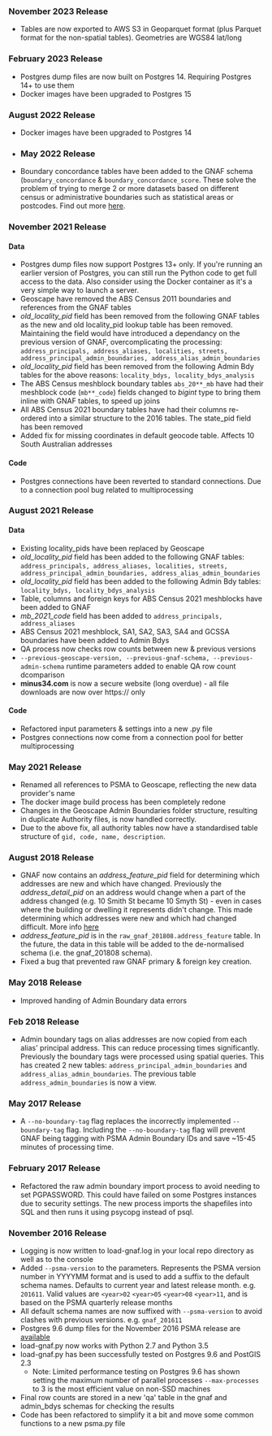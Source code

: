 ### November 2023 Release
- Tables are now exported to AWS S3 in Geoparquet format (plus Parquet format for the non-spatial tables). Geometries are WGS84 lat/long

### February 2023 Release
- Postgres dump files are now built on Postgres 14. Requiring Postgres 14+ to use them
- Docker images have been upgraded to Postgres 15

### August 2022 Release
- Docker images have been upgraded to Postgres 14

- ### May 2022 Release
- Boundary concordance tables have been added to the GNAF schema (`boundary_concordance` & `boundary_concordance_score`. These solve the problem of trying to merge 2 or more datasets based on different census or administrative boundaries such as statistical areas or postcodes. Find out more [here](https://github.com/iag-geo/concord).

### November 2021 Release

#### Data
- Postgres dump files now support Postgres 13+ only. If you're running an earlier version of Postgres, you can still run the Python code to get full access to the data. Also consider using the Docker container as it's a very simple way to launch a server.
- Geoscape have removed the ABS Census 2011 boundaries and references from the GNAF tables
- _old_locality_pid_ field has been removed from the following GNAF tables as the new and old locality_pid lookup table has been removed. Maintaining the field would have introduced a dependancy on the previous version of GNAF, overcomplicating the processing: `address_principals, address_aliases, localities, streets, address_principal_admin_boundaries, address_alias_admin_boundaries`
- _old_locality_pid_ field has been removed from the following Admin Bdy tables for the above reasons: `locality_bdys, locality_bdys_analysis`
- The ABS Census meshblock boundary tables `abs_20**_mb` have had their meshblock code (`mb**_code`) fields changed to _bigint_ type to bring them inline with GNAF tables, to speed up joins
- All ABS Census 2021 boundary tables have had their columns re-ordered into a similar structure to the 2016 tables. The state_pid field has been removed
- Added fix for missing coordinates in default geocode table. Affects 10 South Australian addresses

#### Code
- Postgres connections have been reverted to standard connections. Due to a connection pool bug related to multiprocessing

### August 2021 Release

#### Data
- Existing locality_pids have been replaced by Geoscape
- _old_locality_pid_ field has been added to the following GNAF tables: `address_principals, address_aliases, localities, streets, address_principal_admin_boundaries, address_alias_admin_boundaries`
- _old_locality_pid_ field has been added to the following Admin Bdy tables: `locality_bdys, locality_bdys_analysis`
- Table, columns and foreign keys for ABS Census 2021 meshblocks have been added to GNAF
- _mb_2021_code_ field has been added to `address_principals, address_aliases`
- ABS Census 2021 meshblock, SA1, SA2, SA3, SA4 and GCSSA boundaries have been added to Admin Bdys
- QA process now checks row counts between new & previous versions
- `--previous-geoscape-version, --previous-gnaf-schema, --previous-admin-schema` runtime parameters added to enable QA row count dcomparison
- **minus34.com** is now a secure website (long overdue) - all file downloads are now over https:// only

#### Code
- Refactored input parameters & settings into a new .py file
- Postgres connections now come from a connection pool for better multiprocessing

### May 2021 Release
- Renamed all references to PSMA to Geoscape, reflecting the new data provider's name
- The docker image build process has been completely redone
- Changes in the Geoscape Admin Boundaries folder structure, resulting in duplicate Authority files, is now handled correctly.
- Due to the above fix, all authority tables now have a standardised table structure of `gid, code, name, description`.

### August 2018 Release
- GNAF now contains an *address_feature_pid* field for determining which addresses are new and which have changed. Previously the *address_detail_pid* on an address would change when a part of the address changed (e.g. 10 Smith St became 10 Smyth St) - even in cases where the building or dwelling it represents didn't change. This made determining which addresses were new and which had changed difficult. More info [here](https://www.psma.com.au/blog/blog/product-update-data-model-changes-improve-g-naf-product-scope)
- *address_feature_pid* is in the `raw_gnaf_201808.address_feature` table. In the future, the data in this table will be added to the de-normalised schema (i.e. the gnaf_201808 schema).
- Fixed a bug that prevented raw GNAF primary & foreign key creation.

### May 2018 Release
- Improved handing of Admin Boundary data errors

### Feb 2018 Release
- Admin boundary tags on alias addresses are now copied from each alias' principal address. This can reduce processing times significantly. Previously the boundary tags were processed using spatial queries. This has created 2 new tables: `address_principal_admin_boundaries` and `address_alias_admin_boundaries`. The previous table `address_admin_boundaries` is now a view. 

### May 2017 Release
- A `--no-boundary-tag` flag replaces the incorrectly implemented `--boundary-tag` flag. Including the `--no-boundary-tag` flag will prevent GNAF being tagging with PSMA Admin Boundary IDs and save ~15-45 minutes of processing time.

### February 2017 Release
- Refactored the raw admin boundary import process to avoid needing to set PGPASSWORD. This could have failed on some Postgres instances due to security settings. The new process imports the shapefiles into SQL and then runs it using psycopg instead of psql. 

### November 2016 Release
- Logging is now written to load-gnaf.log in your local repo directory as well as to the console 
- Added `--psma-version` to the parameters. Represents the PSMA version number in YYYYMM format and is used to add a suffix to the default schema names. Defaults to current year and latest release month. e.g. `201611`. Valid values are `<year>02` `<year>05` `<year>08` `<year>11`, and is based on the PSMA quarterly release months 
- All default schema names are now suffixed with `--psma-version` to avoid clashes with previous versions. e.g. `gnaf_201611`
- Postgres 9.6 dump files for the November 2016 PSMA release are [available](https://github.com/minus34/gnaf-loader#option-3---load-pg_dump-files)
- load-gnaf.py now works with Python 2.7 and Python 3.5
- load-gnaf.py has been successfully tested on Postgres 9.6 and PostGIS 2.3
    - Note: Limited performance testing on Postgres 9.6 has shown setting the maximum number of parallel processes `--max-processes` to 3 is the most efficient value on non-SSD machines
- Final row counts are stored in a new 'qa' table in the gnaf and admin_bdys schemas for checking the results
- Code has been refactored to simplify it a bit and move some common functions to a new psma.py file
